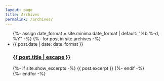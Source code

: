 ```yaml
---
layout: page
title: Archives
permalink: /archives/
---
```

<ul class="post-list">
  {%- assign date_format = site.minima.date_format | default: "%b %-d, %Y" -%}
  {%- for post in site.archives -%}
  <li>
    <span class="post-meta">{{ post.date | date: date_format }}</span>
    <h3>
      <a class="post-link" href="{{ post.url | relative_url }}">
        {{ post.title | escape }}
      </a>
    </h3>
    {%- if site.show_excerpts -%}
      {{ post.excerpt }}
    {%- endif -%}
  </li>
  {%- endfor -%}
</ul>
